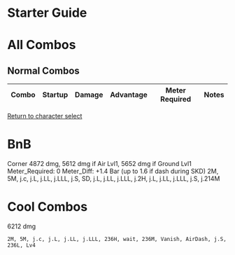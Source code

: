 # Starter Guide

# All Combos  

## Normal Combos  

| Combo | Startup | Damage | Advantage | Meter Required | Notes |
| ----- | ------- | ------ | --------- | -------------- | ----- |


[Return to character select](./index.md)  

<h1>BnB</h1>
<p>
    Corner
    4872 dmg, 5612 dmg if Air Lvl1, 5652 dmg if Ground Lvl1<br>
    Meter_Required: 0
    Meter_Diff: +1.4 Bar (up to 1.6 if dash during SKD)  
    2M, 5M, j.c, j.L, j.LL, j.LLL, j.S, SD, j.L, j.LL, j.LLL, j.2H, j.L, j.LL, j.LLL, j.S, j.214M
</p>

<h1>Cool Combos</h1>
<p>
    6212 dmg<br>

    2M, 5M, j.c, j.L, j.LL, j.LLL, 236H, wait, 236M, Vanish, AirDash, j.S, 236L, Lv4
</p>